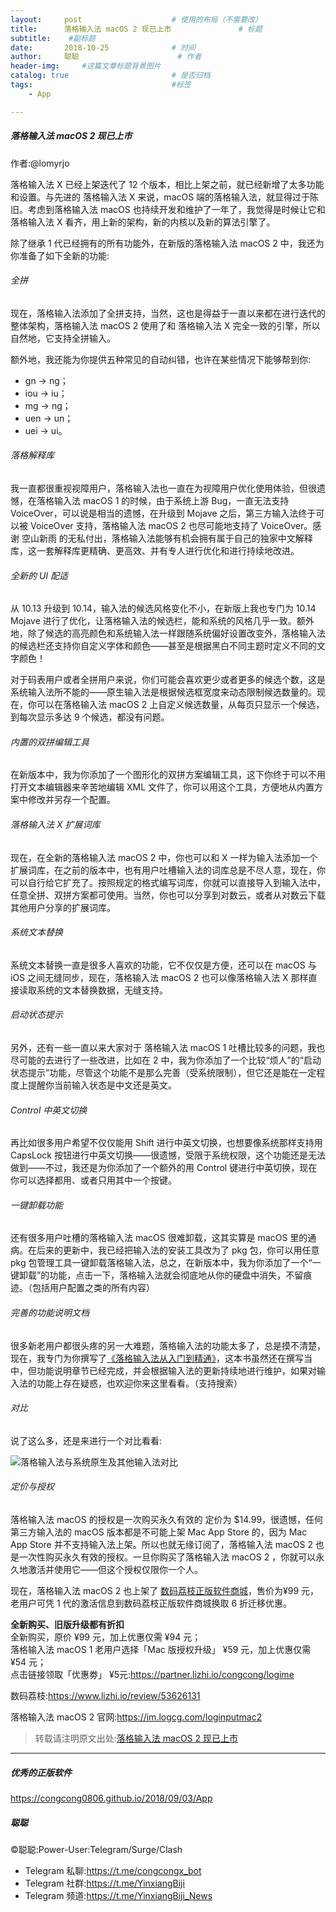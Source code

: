 ```yaml
---
layout:     post                    # 使用的布局（不需要改）
title:      落格输入法 macOS 2 现已上市               # 标题 
subtitle:    #副标题
date:       2018-10-25              # 时间
author:     聪聪                      # 作者
header-img:     #这篇文章标题背景图片
catalog: true                       # 是否归档
tags:                               #标签
    - App

---
```


##### 落格输入法 macOS 2 现已上市

作者:@lomyrjo

落格输入法 X 已经上架迭代了 12 个版本，相比上架之前，就已经新增了太多功能和设置。与先进的 落格输入法 X 来说，macOS 端的落格输入法，就显得过于陈旧。考虑到落格输入法 macOS 也持续开发和维护了一年了，我觉得是时候让它和落格输入法 X 看齐，用上新的架构，新的内核以及新的算法引擎了。

除了继承 1 代已经拥有的所有功能外，在新版的落格输入法 macOS 2 中，我还为你准备了如下全新的功能:

###### 全拼

现在，落格输入法添加了全拼支持，当然，这也是得益于一直以来都在进行迭代的整体架构，落格输入法 macOS 2 使用了和 落格输入法 X 完全一致的引擎，所以自然地，它支持全拼输入。

额外地，我还能为你提供五种常见的自动纠错，也许在某些情况下能够帮到你:

*   gn → ng；
*   iou → iu；
*   mg → ng；
*   uen → un；
*   uei → ui。

###### 落格解释库

我一直都很重视视障用户，落格输入法也一直在为视障用户优化使用体验，但很遗憾，在落格输入法 macOS 1 的时候，由于系统上游 Bug，一直无法支持 VoiceOver，可以说是相当的遗憾，在升级到 Mojave 之后，第三方输入法终于可以被 VoiceOver 支持，落格输入法 macOS 2 也尽可能地支持了 VoiceOver。感谢 空山新雨 的无私付出，落格输入法能够有机会拥有属于自己的独家中文解释库，这一套解释库更精确、更高效、并有专人进行优化和进行持续地改进。

###### 全新的 UI 配适

从 10.13 升级到 10.14，输入法的候选风格变化不小，在新版上我也专门为 10.14 Mojave 进行了优化，让落格输入法的候选栏，能和系统的风格几乎一致。额外地，除了候选的高亮颜色和系统输入法一样跟随系统偏好设置改变外，落格输入法的候选栏还支持你自定义字体和颜色——甚至是根据黑白不同主题时定义不同的文字颜色！

对于码表用户或者全拼用户来说，你们可能会喜欢更少或者更多的候选个数，这是系统输入法所不能的——原生输入法是根据候选框宽度来动态限制候选数量的。现在，你可以在落格输入法 macOS 2 上自定义候选数量，从每页只显示一个候选，到每次显示多达 9 个候选，都没有问题。

###### 内置的双拼编辑工具

在新版本中，我为你添加了一个图形化的双拼方案编辑工具，这下你终于可以不用打开文本编辑器来辛苦地编辑 XML 文件了，你可以用这个工具，方便地从内置方案中修改并另存一个配置。

###### 落格输入法 X 扩展词库

现在，在全新的落格输入法 macOS 2 中，你也可以和 X 一样为输入法添加一个扩展词库，在之前的版本中，也有用户吐槽输入法的词库总是不尽人意，现在，你可以自行给它扩充了。按照规定的格式编写词库，你就可以直接导入到输入法中，任意全拼、双拼方案都可使用。当然，你也可以分享到对数云，或者从对数云下载其他用户分享的扩展词库。

###### 系统文本替换

系统文本替换一直是很多人喜欢的功能，它不仅仅是方便，还可以在 macOS 与 iOS 之间无缝同步，现在，落格输入法 macOS 2 也可以像落格输入法 X 那样直接读取系统的文本替换数据，无缝支持。

###### 启动状态提示

另外，还有一些一直以来大家对于 落格输入法 macOS 1 吐槽比较多的问题，我也尽可能的去进行了一些改进，比如在 2 中，我为你添加了一个比较“烦人”的“启动状态提示”功能，尽管这个功能不是那么完善（受系统限制），但它还是能在一定程度上提醒你当前输入状态是中文还是英文。

###### Control 中英文切换

再比如很多用户希望不仅仅能用 Shift 进行中英文切换，也想要像系统那样支持用 CapsLock 按钮进行中英文切换——很遗憾，受限于系统权限，这个功能还是无法做到——不过，我还是为你添加了一个额外的用 Control 键进行中英切换，现在你可以选择都用、或者只用其中一个按键。 

###### 一键卸载功能

还有很多用户吐槽的落格输入法 macOS 很难卸载，这其实算是 macOS 里的通病。在后来的更新中，我已经把输入法的安装工具改为了 pkg 包，你可以用任意 pkg 包管理工具一键卸载落格输入法，总之，在新版本中，我为你添加了一个“一键卸载”的功能，点击一下，落格输入法就会彻底地从你的硬盘中消失，不留痕迹。（包括用户配置之类的所有内容）

###### 完善的功能说明文档

很多新老用户都很头疼的另一大难题，落格输入法的功能太多了，总是摸不清楚，现在，我专门为你撰写了[《落格输入法从入门到精通》](https://docs.logcg.com)，这本书虽然还在撰写当中，但功能说明章节已经完成，并会根据输入法的更新持续地进行维护，如果对输入法的功能上存在疑惑，也欢迎你来这里看看。（支持搜索）

###### 对比
说了这么多，还是来进行一个对比看看:

![落格输入法与系统原生及其他输入法对比](http://ww1.sinaimg.cn/large/9b84e6acgy1fwjnjewns1j21cu1xqdu5.jpg)

###### 定价与授权

落格输入法 macOS 的授权是一次购买永久有效的 定价为 $14.99，很遗憾，任何第三方输入法的 macOS 版本都是不可能上架 Mac App Store 的，因为 Mac App Store 并不支持输入法上架。所以也就无缘订阅了，落格输入法 macOS 2 也是一次性购买永久有效的授权。一旦你购买了落格输入法 macOS 2 ，你就可以永久地激活并使用它——但这个授权仅限你一个人。

现在，落格输入法 macOS 2 也上架了 [数码荔枝正版软件商城](https://partner.lizhi.io/congcong/logime)，售价为¥99 元，老用户可凭 1 代的激活信息到数码荔枝正版软件商城换取 6 折迁移优惠。

**全新购买、旧版升级都有折扣**
<br>全新购买，原价 ¥99 元，加上优惠仅需 ¥94 元；
<br>落格输入法 macOS 1 老用户选择「Mac 版授权升级」 ¥59 元，加上优惠仅需 ¥54 元；
<br>点击链接领取「优惠劵」 ¥5元:<https://partner.lizhi.io/congcong/logime>

数码荔枝:<https://www.lizhi.io/review/53626131>

落格输入法 macOS 2 官网:https://im.logcg.com/loginputmac2

> 转载请注明原文出处:[落格输入法 macOS 2 现已上市](https://congcong0806.github.io/2018/10/25/logcg2)

---

##### 优秀的正版软件
<https://congcong0806.github.io/2018/09/03/App>

##### 聪聪
&copy;聪聪:Power-User:Telegram/Surge/Clash

* Telegram 私聊:<https://t.me/congcongx_bot>
* Telegram 社群:<https://t.me/YinxiangBiji>
* Telegram 频道:<https://t.me/YinxiangBiji_News>